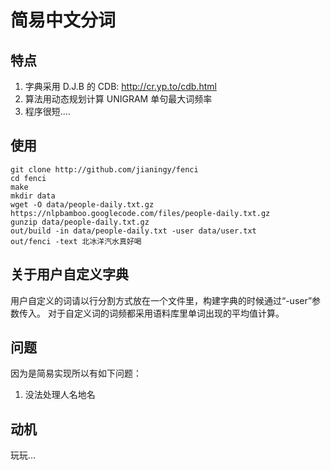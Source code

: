 简易中文分词
============

特点
----

1. 字典采用 D.J.B 的 CDB: http://cr.yp.to/cdb.html
2. 算法用动态规划计算 UNIGRAM 单句最大词频率
3. 程序很短....


使用
----

    git clone http://github.com/jianingy/fenci
    cd fenci
    make
    mkdir data
    wget -O data/people-daily.txt.gz https://nlpbamboo.googlecode.com/files/people-daily.txt.gz
    gunzip data/people-daily.txt.gz
    out/build -in data/people-daily.txt -user data/user.txt
    out/fenci -text 北冰洋汽水真好喝


关于用户自定义字典
------------------

用户自定义的词请以行分割方式放在一个文件里，构建字典的时候通过“-user”参数传入。
对于自定义词的词频都采用语料库里单词出现的平均值计算。

问题
----

因为是简易实现所以有如下问题：

1. 没法处理人名地名

动机
----

玩玩...

